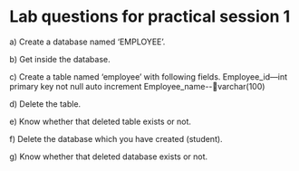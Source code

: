 # Lab questions for practical session 1

a)	Create a database named ‘EMPLOYEE’.

b)	Get inside the database. 	     

c)	Create a table named ‘employee’ with following fields.
Employee_id—int primary key not null auto increment
Employee_name--varchar(100)

d) Delete the table.

e) Know whether that deleted table exists or not. 

f) Delete the database which you have created (student).

g) Know whether that deleted database exists or not. 
